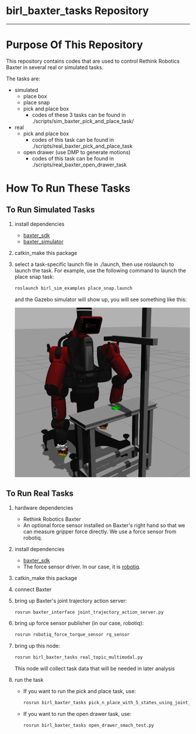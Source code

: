 # birl_baxter_tasks Repository
---

# Purpose Of This Repository
This repository contains codes that are used to control Rethink Robotics Baxter in several real or simulated tasks.

The tasks are:
- simulated
  - place box
  - place snap
  - pick and place box
    - codes of these 3 tasks can be found in ./scripts/sim_baxter_pick_and_place_task/
- real
  - pick and place box
    - codes of this task can be found in ./scripts/real_baxter_pick_and_place_task
  - open drawer (use DMP to generate motions)
    - codes of this task can be found in ./scripts/real_baxter_open_drawer_task

# How To Run These Tasks
## To Run Simulated Tasks
1. install dependencies
   - [baxter_sdk](http://sdk.rethinkrobotics.com/wiki/Workstation_Setup) 
   - [baxter_simulator](http://sdk.rethinkrobotics.com/wiki/Simulator_Installation)

1. catkin_make this package

1. select a task-specific launch file in ./launch, then use roslaunch to launch the task. For example, use the following command to launch the place snap task:  

    ```bash
    roslaunch birl_sim_examples place_snap.launch
    ```
    and the Gazebo simulator will show up, you will see something like this:

    ![place snap task](https://github.com/birlrobotics/birl_baxter_common/blob/master/media/full.png)

## To Run Real Tasks
1. hardware dependencies
   - Rethink Robotics Baxter
   - An optional force sensor installed on Baxter's right hand so that we can measure gripper force directly. We use a force sensor from robotiq.

1. install dependencies
   - [baxter_sdk](http://sdk.rethinkrobotics.com/wiki/Workstation_Setup)
   - The force sensor driver. In our case, it is [robotiq](https://github.com/ros-industrial/robotiq.git).

1. catkin_make this package

1. connect Baxter

1. bring up Baxter's joint trajectory action server:
    ```bash
    rosrun baxter_interface joint_trajectory_action_server.py
    ```

1. bring up force sensor publisher (in our case, robotiq):
    ```bash
    rosrun robotiq_force_torque_sensor rq_sensor 
    ```
1. bring up this node:
    ```bash
    rosrun birl_baxter_tasks real_topic_multimodal.py
    ```
    This node will collect task data that will be needed in later analysis
    
1. run the task
    - If you want to run the pick and place task, use:
        ```bash
        rosrun birl_baxter_tasks pick_n_place_with_5_states_using_joint_trajectory_and_smach_with_recovery.py
        ```
    - If you want to run the open drawer task, use:
        ```bash
        rosrun birl_baxter_tasks open_drawer_smach_test.py
        ```    






